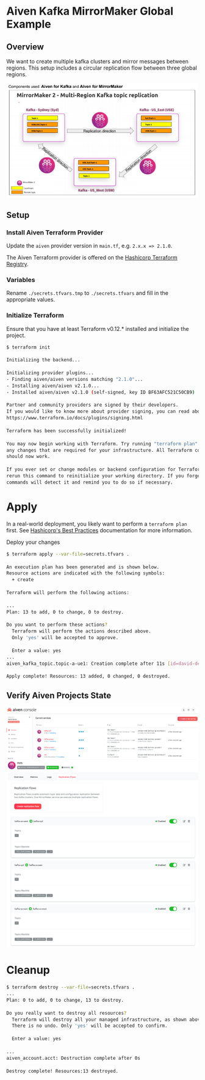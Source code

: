 # Aiven Kafka MirrorMaker Global Example

## Overview

We want to create multiple kafka clusters and mirror messages between regions.
This setup includes a circular replication flow between three global regions.

![Reference Architecture](assets/arch.png)

## Setup

### Install Aiven Terraform Provider

Update the `aiven` provider version in `main.tf`, e.g. `2.x.x => 2.1.0`.

The Aiven Terraform provider is offered on the [Hashicorp Terraform Registry](https://registry.terraform.io/providers/aiven/aiven/latest).

### Variables

Rename `./secrets.tfvars.tmp` to `./secrets.tfvars` and fill in the appropriate values.

### Initialize Terraform

Ensure that you have at least Terraform v0.12.\* installed and initialize the project.

```sh
$ terraform init

Initializing the backend...

Initializing provider plugins...
- Finding aiven/aiven versions matching "2.1.0"...
- Installing aiven/aiven v2.1.0...
- Installed aiven/aiven v2.1.0 (self-signed, key ID BF63AFC521C50CB9)

Partner and community providers are signed by their developers.
If you would like to know more about provider signing, you can read about it here:
https://www.terraform.io/docs/plugins/signing.html

Terraform has been successfully initialized!

You may now begin working with Terraform. Try running "terraform plan" to see
any changes that are required for your infrastructure. All Terraform commands
should now work.

If you ever set or change modules or backend configuration for Terraform,
rerun this command to reinitialize your working directory. If you forget, other
commands will detect it and remind you to do so if necessary.
```

# Apply

In a real-world deployment, you likely want to perform a `terraform plan` first. See [Hashicorp's Best Practices](https://www.terraform.io/docs/cloud/guides/recommended-practices/index.html) documentation for more information.

Deploy your changes

```sh
$ terraform apply --var-file=secrets.tfvars .

An execution plan has been generated and is shown below.
Resource actions are indicated with the following symbols:
  + create

Terraform will perform the following actions:

...
Plan: 13 to add, 0 to change, 0 to destroy.

Do you want to perform these actions?
  Terraform will perform the actions described above.
  Only 'yes' will be accepted to approve.

  Enter a value: yes
...
aiven_kafka_topic.topic-a-ue1: Creation complete after 11s [id=david-demo/kafka-ue1/topic-a]

Apply complete! Resources: 13 added, 0 changed, 0 destroyed.
```

## Verify Aiven Projects State

![Creating](assets/creating.png)
![Replication Flows](assets/flows.png)

# Cleanup

```sh
$ terraform destroy --var-file=secrets.tfvars .
...
Plan: 0 to add, 0 to change, 13 to destroy.

Do you really want to destroy all resources?
  Terraform will destroy all your managed infrastructure, as shown above.
  There is no undo. Only 'yes' will be accepted to confirm.

  Enter a value: yes

...
aiven_account.acct: Destruction complete after 0s

Destroy complete! Resources:13 destroyed.
```
